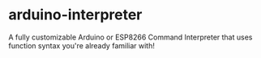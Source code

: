 # arduino-interpreter
A fully customizable Arduino or ESP8266 Command Interpreter that uses function syntax you're already familiar with!
